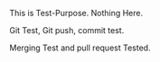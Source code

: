 This is Test-Purpose. Nothing Here.


Git Test, Git push, commit test.

Merging Test and pull request Tested.
